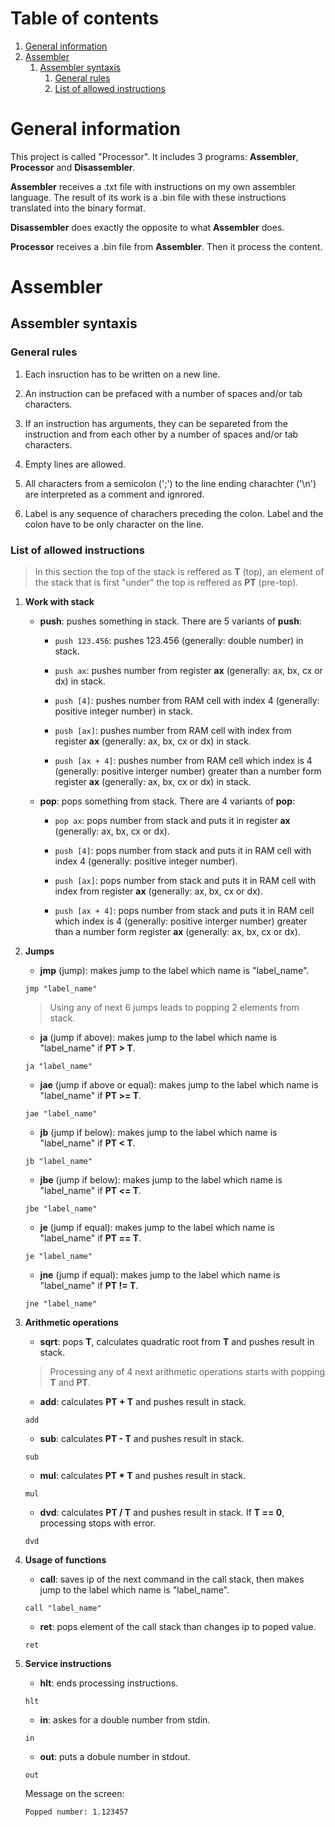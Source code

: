 # Table of contents

1. [General information](#general-information)
2. [Assembler](#assembler)
    1. [Assembler syntaxis](#assembler-syntaxis)
        1.  [General rules](#general-rules)
        2.  [List of allowed instructions](#list-of-allowed-instructions)


# General information

This project is called "Processor". It includes 3 programs: **Assembler**, **Processor** and **Disassembler**.

**Assembler** receives a .txt file with instructions on my own assembler language. The result of its work is a .bin file with these instructions translated into the binary format.

**Disassembler** does exactly the opposite to what **Assembler** does.

**Processor** receives a .bin file from **Assembler**. Then it process the content.

# Assembler

## Assembler syntaxis

### General rules

1. Each insruction has to be written on a new line.

2. An instruction can be prefaced with a number of spaces and/or tab characters.

3. If an instruction has arguments, they can be separeted from the instruction and from each other by a number of spaces and/or tab characters.

4. Empty lines are allowed.

5. All characters from a semicolon (';') to the line ending charachter ('\n') are interpreted as a comment and ignrored.

6. Label is any sequence of charachers preceding the colon. Label and the colon have to be only character on the line.

### List of allowed instructions

> In this section the top of the stack is reffered as **T** (top), an element of the stack that is first "under" the top is reffered as **PT** (pre-top).

1. **Work with stack**

    - **push**: pushes something in stack. There are 5 variants of **push**:

        * `push 123.456`: pushes 123.456 (generally: double number) in stack.

        * `push ax`: pushes number from register **ax** (generally: ax, bx, cx or dx) in stack.

        * `push [4]`: pushes number from RAM cell with index 4 (generally: positive integer number) in stack.

        * `push [ax]`: pushes number from RAM cell with index from register **ax** (generally: ax, bx, cx or dx) in stack.

        * `push [ax + 4]`: pushes number from RAM cell which index is 4 (generally: positive interger number) greater than a number form register 
        **ax** (generally: ax, bx, cx or dx) in stack.
    
    - **pop**: pops something from stack. There are 4 variants of **pop**:

        * `pop ax`: pops number from stack and puts it in register **ax** (generally: ax, bx, cx or dx).

        * `push [4]`: pops number from stack and puts it in RAM cell with index 4 (generally: positive integer number).

        * `push [ax]`: pops number from stack and puts it in RAM cell with index from register **ax** (generally: ax, bx, cx or dx).

        *  `push [ax + 4]`: pops number from stack and puts it in RAM cell which index is 4 (generally: positive interger number) greater than a number form register **ax** (generally: ax, bx, cx or dx).

2. **Jumps**

    - **jmp** (jump): makes jump to the label which name is "label_name".

    `jmp "label_name"`

    > Using any of next 6 jumps leads to popping 2 elements from stack.

    - **ja** (jump if above): makes jump to the label which name is "label_name" if **PT > T**.

    `ja "label_name"`

    - **jae** (jump if above or equal): makes jump to the label which name is "label_name" if **PT >= T**.

    `jae "label_name"`

    - **jb** (jump if below): makes jump to the label which name is "label_name" if **PT < T**.

    `jb "label_name"`

    - **jbe** (jump if below): makes jump to the label which name is "label_name" if **PT <= T**.

    `jbe "label_name"`

    - **je** (jump if equal): makes jump to the label which name is "label_name" if **PT == T**.

    `je "label_name"`

    - **jne** (jump if equal): makes jump to the label which name is "label_name" if **PT != T**.

    `jne "label_name"`

3. **Arithmetic operations**

    - **sqrt**: pops **T**, calculates quadratic root from **T** and pushes result in stack.

    > Processing any of 4 next arithmetic operations starts with popping **T** and **PT**.
    
    - **add**: calculates **PT + T** and pushes result in stack.

    `add`

    - **sub**: calculates **PT - T** and pushes result in stack.

    `sub`

    - **mul**: calculates **PT * T** and pushes result in stack.

    `mul`

    - **dvd**: calculates **PT / T** and pushes result in stack. If **T == 0**, processing stops with error.

    `dvd`

4. **Usage of functions**

    - **call**: saves ip of the next command in the call stack, then makes jump to the label which name is "label_name".

    `call "label_name"`

    - **ret**: pops element of the call stack than changes ip to poped value.

    `ret`

5. **Service instructions**

    - **hlt**: ends processing instructions.

    `hlt`

    - **in**: askes for a double number from stdin.

    `in`

    - **out**: puts a dobule number in stdout.

    `out`

    Message on the screen:

    `Popped number: 1.123457`

